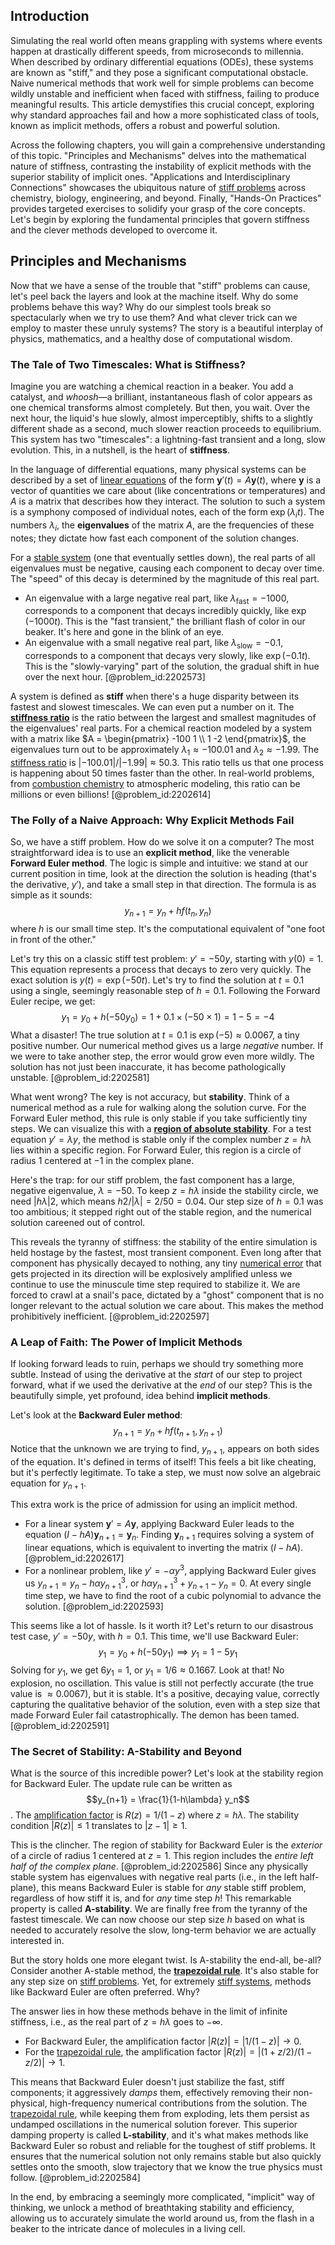 ## Introduction
Simulating the real world often means grappling with systems where events happen at drastically different speeds, from microseconds to millennia. When described by ordinary differential equations (ODEs), these systems are known as "stiff," and they pose a significant computational obstacle. Naive numerical methods that work well for simple problems can become wildly unstable and inefficient when faced with stiffness, failing to produce meaningful results. This article demystifies this crucial concept, exploring why standard approaches fail and how a more sophisticated class of tools, known as implicit methods, offers a robust and powerful solution.

Across the following chapters, you will gain a comprehensive understanding of this topic. "Principles and Mechanisms" delves into the mathematical nature of stiffness, contrasting the instability of explicit methods with the superior stability of implicit ones. "Applications and Interdisciplinary Connections" showcases the ubiquitous nature of [stiff problems](@article_id:141649) across chemistry, biology, engineering, and beyond. Finally, "Hands-On Practices" provides targeted exercises to solidify your grasp of the core concepts. Let's begin by exploring the fundamental principles that govern stiffness and the clever methods developed to overcome it.

## Principles and Mechanisms

Now that we have a sense of the trouble that "stiff" problems can cause, let's peel back the layers and look at the machine itself. Why do some problems behave this way? Why do our simplest tools break so spectacularly when we try to use them? And what clever trick can we employ to master these unruly systems? The story is a beautiful interplay of physics, mathematics, and a healthy dose of computational wisdom.

### The Tale of Two Timescales: What is Stiffness?

Imagine you are watching a chemical reaction in a beaker. You add a catalyst, and *whoosh*—a brilliant, instantaneous flash of color appears as one chemical transforms almost completely. But then, you wait. Over the next hour, the liquid's hue slowly, almost imperceptibly, shifts to a slightly different shade as a second, much slower reaction proceeds to equilibrium. This system has two "timescales": a lightning-fast transient and a long, slow evolution. This, in a nutshell, is the heart of **stiffness**.

In the language of differential equations, many physical systems can be described by a set of [linear equations](@article_id:150993) of the form $\mathbf{y}'(t) = A\mathbf{y}(t)$, where $\mathbf{y}$ is a vector of quantities we care about (like concentrations or temperatures) and $A$ is a matrix that describes how they interact. The solution to such a system is a symphony composed of individual notes, each of the form $\exp(\lambda_i t)$. The numbers $\lambda_i$, the **eigenvalues** of the matrix $A$, are the frequencies of these notes; they dictate how fast each component of the solution changes.

For a [stable system](@article_id:266392) (one that eventually settles down), the real parts of all eigenvalues must be negative, causing each component to decay over time. The "speed" of this decay is determined by the magnitude of this real part.
*   An eigenvalue with a large negative real part, like $\lambda_{\text{fast}} = -1000$, corresponds to a component that decays incredibly quickly, like $\exp(-1000t)$. This is the "fast transient," the brilliant flash of color in our beaker. It's here and gone in the blink of an eye.
*   An eigenvalue with a small negative real part, like $\lambda_{\text{slow}} = -0.1$, corresponds to a component that decays very slowly, like $\exp(-0.1t)$. This is the "slowly-varying" part of the solution, the gradual shift in hue over the next hour. [@problem_id:2202573]

A system is defined as **stiff** when there's a huge disparity between its fastest and slowest timescales. We can even put a number on it. The **[stiffness ratio](@article_id:142198)** is the ratio between the largest and smallest magnitudes of the eigenvalues' real parts. For a chemical reaction modeled by a system with a matrix like $A = \begin{pmatrix} -100  1 \\ 1  -2 \end{pmatrix}$, the eigenvalues turn out to be approximately $\lambda_1 \approx -100.01$ and $\lambda_2 \approx -1.99$. The [stiffness ratio](@article_id:142198) is $|-100.01| / |-1.99| \approx 50.3$. This ratio tells us that one process is happening about 50 times faster than the other. In real-world problems, from [combustion chemistry](@article_id:202302) to atmospheric modeling, this ratio can be millions or even billions! [@problem_id:2202614]

### The Folly of a Naive Approach: Why Explicit Methods Fail

So, we have a stiff problem. How do we solve it on a computer? The most straightforward idea is to use an **explicit method**, like the venerable **Forward Euler method**. The logic is simple and intuitive: we stand at our current position in time, look at the direction the solution is heading (that's the derivative, $y'$), and take a small step in that direction. The formula is as simple as it sounds:
$$y_{n+1} = y_n + h f(t_n, y_n)$$
where $h$ is our small time step. It's the computational equivalent of "one foot in front of the other."

Let's try this on a classic stiff test problem: $y' = -50y$, starting with $y(0)=1$. This equation represents a process that decays to zero very quickly. The exact solution is $y(t) = \exp(-50t)$. Let's try to find the solution at $t=0.1$ using a single, seemingly reasonable step of $h=0.1$.
Following the Forward Euler recipe, we get:
$$y_1 = y_0 + h (-50 y_0) = 1 + 0.1 \times (-50 \times 1) = 1 - 5 = -4$$
What a disaster! The true solution at $t=0.1$ is $\exp(-5) \approx 0.0067$, a tiny positive number. Our numerical method gives us a large *negative* number. If we were to take another step, the error would grow even more wildly. The solution has not just been inaccurate, it has become pathologically unstable. [@problem_id:2202581]

What went wrong? The key is not accuracy, but **stability**. Think of a numerical method as a rule for walking along the solution curve. For the Forward Euler method, this rule is only stable if you take sufficiently tiny steps. We can visualize this with a **[region of absolute stability](@article_id:170990)**. For a test equation $y'=\lambda y$, the method is stable only if the complex number $z = h\lambda$ lies within a specific region. For Forward Euler, this region is a circle of radius 1 centered at $-1$ in the complex plane.

Here's the trap: for our stiff problem, the fast component has a large, negative eigenvalue, $\lambda = -50$. To keep $z = h\lambda$ inside the stability circle, we need $|h\lambda|  2$, which means $h  2/|\lambda| = 2/50 = 0.04$. Our step size of $h=0.1$ was too ambitious; it stepped right out of the stable region, and the numerical solution careened out of control.

This reveals the tyranny of stiffness: the stability of the entire simulation is held hostage by the fastest, most transient component. Even long after that component has physically decayed to nothing, any tiny [numerical error](@article_id:146778) that gets projected in its direction will be explosively amplified unless we continue to use the minuscule time step required to stabilize it. We are forced to crawl at a snail's pace, dictated by a "ghost" component that is no longer relevant to the actual solution we care about. This makes the method prohibitively inefficient. [@problem_id:2202597]

### A Leap of Faith: The Power of Implicit Methods

If looking forward leads to ruin, perhaps we should try something more subtle. Instead of using the derivative at the *start* of our step to project forward, what if we used the derivative at the *end* of our step? This is the beautifully simple, yet profound, idea behind **implicit methods**.

Let's look at the **Backward Euler method**:
$$y_{n+1} = y_n + h f(t_{n+1}, y_{n+1})$$
Notice that the unknown we are trying to find, $y_{n+1}$, appears on both sides of the equation. It's defined in terms of itself! This feels a bit like cheating, but it's perfectly legitimate. To take a step, we must now solve an algebraic equation for $y_{n+1}$.

This extra work is the price of admission for using an implicit method.
*   For a linear system $\mathbf{y}' = A\mathbf{y}$, applying Backward Euler leads to the equation $(I - hA)\mathbf{y}_{n+1} = \mathbf{y}_n$. Finding $\mathbf{y}_{n+1}$ requires solving a system of linear equations, which is equivalent to inverting the matrix $(I - hA)$. [@problem_id:2202617]
*   For a nonlinear problem, like $y' = -\alpha y^3$, applying Backward Euler gives us $y_{n+1} = y_n - h\alpha y_{n+1}^3$, or $h\alpha y_{n+1}^3 + y_{n+1} - y_n = 0$. At every single time step, we have to find the root of a cubic polynomial to advance the solution. [@problem_id:2202593]

This seems like a lot of hassle. Is it worth it? Let's return to our disastrous test case, $y'=-50y$, with $h=0.1$. This time, we'll use Backward Euler:
$$y_1 = y_0 + h(-50 y_1) \implies y_1 = 1 - 5y_1$$
Solving for $y_1$, we get $6y_1 = 1$, or $y_1 = 1/6 \approx 0.1667$.
Look at that! No explosion, no oscillation. This value is still not perfectly accurate (the true value is $\approx 0.0067$), but it is stable. It's a positive, decaying value, correctly capturing the qualitative behavior of the solution, even with a step size that made Forward Euler fail catastrophically. The demon has been tamed. [@problem_id:2202591]

### The Secret of Stability: A-Stability and Beyond

What is the source of this incredible power? Let's look at the stability region for Backward Euler. The update rule can be written as $$y_{n+1} = \frac{1}{1-h\lambda} y_n$$. The [amplification factor](@article_id:143821) is $R(z) = 1/(1-z)$ where $z=h\lambda$. The stability condition $|R(z)| \le 1$ translates to $|z-1| \ge 1$.

This is the clincher. The region of stability for Backward Euler is the *exterior* of a circle of radius 1 centered at $z=1$. This region includes the *entire left half of the complex plane*. [@problem_id:2202586] Since any physically stable system has eigenvalues with negative real parts (i.e., in the left half-plane), this means Backward Euler is stable for *any* stable stiff problem, regardless of how stiff it is, and for *any* time step $h$! This remarkable property is called **A-stability**. We are finally free from the tyranny of the fastest timescale. We can now choose our step size $h$ based on what is needed to accurately resolve the slow, long-term behavior we are actually interested in.

But the story holds one more elegant twist. Is A-stability the end-all, be-all? Consider another A-stable method, the **[trapezoidal rule](@article_id:144881)**. It's also stable for any step size on [stiff problems](@article_id:141649). Yet, for extremely [stiff systems](@article_id:145527), methods like Backward Euler are often preferred. Why?

The answer lies in how these methods behave in the limit of infinite stiffness, i.e., as the real part of $z=h\lambda$ goes to $-\infty$.
*   For Backward Euler, the amplification factor $|R(z)| = |1/(1-z)| \to 0$.
*   For the [trapezoidal rule](@article_id:144881), the amplification factor $|R(z)| = |(1+z/2)/(1-z/2)| \to 1$.

This means that Backward Euler doesn't just stabilize the fast, stiff components; it aggressively *damps* them, effectively removing their non-physical, high-frequency numerical contributions from the solution. The [trapezoidal rule](@article_id:144881), while keeping them from exploding, lets them persist as undamped oscillations in the numerical solution forever. This superior damping property is called **L-stability**, and it's what makes methods like Backward Euler so robust and reliable for the toughest of stiff problems. It ensures that the numerical solution not only remains stable but also quickly settles onto the smooth, slow trajectory that we know the true physics must follow. [@problem_id:2202584]

In the end, by embracing a seemingly more complicated, "implicit" way of thinking, we unlock a method of breathtaking stability and efficiency, allowing us to accurately simulate the world around us, from the flash in a beaker to the intricate dance of molecules in a living cell.